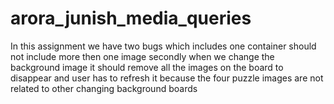 # arora_junish_media_queries
In this assignment we have two bugs which includes one container should not include more then one image secondly when we change the background image it should remove all the images on the board to disappear and user has to refresh it because the four puzzle images are not related to other changing background boards
